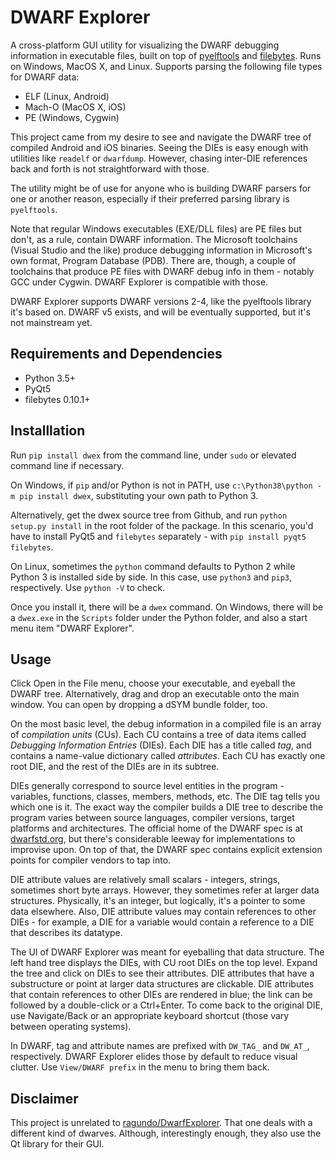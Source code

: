 DWARF Explorer
==============

A cross-platform GUI utility for visualizing the DWARF
debugging information in executable files, built on top of [pyelftools](https://github.com/eliben/pyelftools) and [filebytes](https://github.com/sashs/filebytes). Runs on Windows, MacOS X, and Linux. Supports parsing the following file types for DWARF data:
 - ELF (Linux, Android)
 - Mach-O (MacOS X, iOS)
 - PE (Windows, Cygwin)

This project came from my desire to see and navigate the DWARF tree of compiled Android and iOS binaries. Seeing the DIEs is easy enough with utilities like `readelf` or `dwarfdump`. However, chasing inter-DIE references back and forth is not straightforward with those.

The utility might be of use for anyone who is building DWARF parsers for one or another reason, especially if their preferred parsing library is `pyelftools`.

Note that regular Windows executables (EXE/DLL files) are PE files but don't, as a rule, contain DWARF information. The Microsoft toolchains (Visual Studio and the like) produce debugging information in Microsoft's own format, Program Database (PDB). There are, though, a couple of toolchains that produce PE files with DWARF debug info in them - notably GCC under Cygwin. DWARF Explorer is compatible with those.

DWARF Explorer supports DWARF versions 2-4, like the pyelftools library it's based on. DWARF v5 exists, and will be eventually supported, but it's not mainstream yet.

Requirements and Dependencies
------------
 - Python 3.5+
 - PyQt5
 - filebytes 0.10.1+

Installlation
-------------

Run `pip install dwex` from the command line, under `sudo` or elevated command line if necessary.

On Windows, if `pip` and/or Python is not in PATH, use `c:\Python38\python -m pip install dwex`, substituting your own path to Python 3.

Alternatively, get the dwex source tree from Github, and run `python setup.py install` in the root folder of the package. In this scenario, you'd have to install PyQt5 and `filebytes` separately - with `pip install pyqt5 filebytes`.

On Linux, sometimes the `python` command defaults to Python 2 while Python 3 is installed side by side. In this case, use `python3` and `pip3`, respectively. Use `python -V` to check.

Once you install it, there will be a `dwex` command. On Windows, there will be a `dwex.exe` in
the `Scripts` folder under the Python folder, and also a start menu item "DWARF Explorer".

Usage
-----

Click Open in the File menu, choose your executable, and eyeball the DWARF tree. Alternatively, drag and drop an executable onto the main window. You can open by dropping a dSYM bundle folder, too.

On the most basic level, the debug information in a compiled file is an array of *compilation units* (CUs). Each CU contains a tree of data items called *Debugging Information Entries* (DIEs). Each DIE has a title called *tag*, and contains a name-value dictionary called *attributes*. Each CU has exactly one root DIE, and the rest of the DIEs are in its subtree.

DIEs generally correspond to source level entities in the program - variables, functions, classes, members, methods, etc. The DIE tag tells you which one is it. The exact way the compiler builds a DIE tree to describe the program varies between source languages, compiler versions, target platforms and architectures. The official home of the DWARF spec is at [dwarfstd.org](http://dwarfstd.org/), but there's considerable leeway for implementations to improvise upon. On top of that, the DWARF spec contains explicit extension points for compiler vendors to tap into.

DIE attribute values are relatively small scalars - integers, strings, sometimes short byte arrays. However, they sometimes refer at larger data structures. Physically, it's an integer, but logically, it's a pointer to some data elsewhere. Also, DIE attribute values may contain references to other DIEs - for example, a DIE for a variable would contain a reference to a DIE that describes its datatype.

The UI of DWARF Explorer was meant for eyeballing that data structure. The left hand tree displays the DIEs, with CU root DIEs on the top level. Expand the tree and click on DIEs to see their attributes. DIE attributes that have a substructure or point at larger data structures are clickable. DIE attributes that contain references to other DIEs are rendered in blue; the link can be followed by a double-click or a Ctrl+Enter. To come back to the original DIE, use Navigate/Back or an appropriate keyboard shortcut (those vary between operating systems).

In DWARF, tag and attribute names are prefixed with `DW_TAG_` and `DW_AT_`, respectively. DWARF Explorer elides those by default to reduce visual clutter. Use `View/DWARF prefix` in the menu to bring them back.

Disclaimer
----------

This project is unrelated to [ragundo/DwarfExplorer](https://github.com/ragundo/DwarfExplorer). That one deals with a different kind of dwarves. Although, interestingly enough, they also use the Qt library for their GUI.
